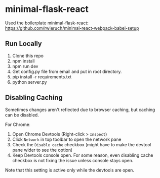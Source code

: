 # minimal-flask-react
Used the boilerplate minimal-flask-react: https://github.com/rwieruch/minimal-react-webpack-babel-setup

## Run Locally

1. Clone this repo
2. npm install
3. npm run dev
4. Get config.py file from email and put in root directory.
5. pip install -r requirements.txt
6. python server.py

## Disabling Caching
Sometimes changes aren't reflected due to browser caching, but caching can be disabled. 

For Chrome:
1. Open Chrome Devtools (Right-click > `Inspect`)
2. Click `Network` in top toolbar to open the network pane
3. Check the `Disable cache` checkbox (might have to make the devtool pane wider to see the option)
4. Keep Devtools console open. For some reason, even disabling cache checkbox is not fixing the issue unless console stays open.

Note that this setting is active only while the devtools are open.
